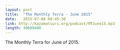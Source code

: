 ```yaml
---
layout: post
title:  "The Monthly Terra - June 2015"
date:   2015-07-08 00:45:30
link: http://kazamatsuri.org/podcast/MTJune15.mp3
length: 30609408  
---
```


The Monthly Terra for June of 2015.
